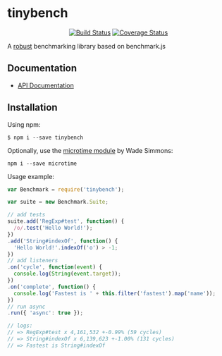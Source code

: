 # tinybench

<div align="center">

[![Build Status](https://github.com/tinylibs/tinybench/workflows/ci/badge.svg)](https://github.com/tinylibs/tinybench/actions)
[![Coverage Status](https://coveralls.io/repos/github/tinylibs/tinybench/badge.svg?branch=master)](https://coveralls.io/github/tinylibs/tinybench?branch=master)

</div>

A [robust](https://mathiasbynens.be/notes/javascript-benchmarking "Bulletproof JavaScript benchmarks") benchmarking library based on benchmark.js

## Documentation

* [API Documentation](https://benchmarkjs.com/docs)

## Installation

Using npm:

```shell
$ npm i --save tinybench
```

Optionally, use the [microtime module](https://github.com/wadey/node-microtime) by Wade Simmons:

```shell
npm i --save microtime
```

Usage example:

```js
var Benchmark = require('tinybench');

var suite = new Benchmark.Suite;

// add tests
suite.add('RegExp#test', function() {
  /o/.test('Hello World!');
})
.add('String#indexOf', function() {
  'Hello World!'.indexOf('o') > -1;
})
// add listeners
.on('cycle', function(event) {
  console.log(String(event.target));
})
.on('complete', function() {
  console.log('Fastest is ' + this.filter('fastest').map('name'));
})
// run async
.run({ 'async': true });

// logs:
// => RegExp#test x 4,161,532 +-0.99% (59 cycles)
// => String#indexOf x 6,139,623 +-1.00% (131 cycles)
// => Fastest is String#indexOf
```
